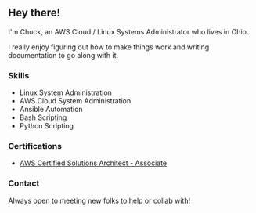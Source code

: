 ## Hey there!

I'm Chuck, an AWS Cloud / Linux Systems Administrator who lives in Ohio.

I really enjoy figuring out how to make things work and writing documentation to go along with it.


### Skills
- Linux System Administration
- AWS Cloud System Administration
- Ansible Automation
- Bash Scripting
- Python Scripting


### Certifications
- [AWS Certified Solutions Architect - Associate](https://www.credly.com/badges/5f9b418b-5845-4205-8b6a-42dca7ffed4e/public_url)


### Contact
Always open to meeting new folks to help or collab with!
